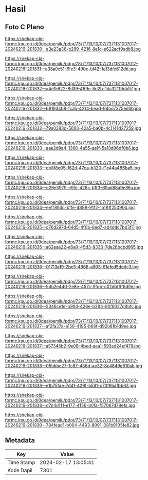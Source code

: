 # Hasil

## Foto C Plano

https://sirekap-obj-formc.kpu.go.id/0dea/pemilu/pdpr/73/71/13/10/07/7371131007017-20240216-201830--a3e23a36-b299-4216-8e1c-e622acf9adb8.jpg

https://sirekap-obj-formc.kpu.go.id/0dea/pemilu/pdpr/73/71/13/10/07/7371131007017-20240216-201831--a38a0c51-6fe3-490c-bf42-1a13dfe612dd.jpg

https://sirekap-obj-formc.kpu.go.id/0dea/pemilu/pdpr/73/71/13/10/07/7371131007017-20240216-201832--a4e15622-8d39-469e-8d2b-1da32119db97.jpg

https://sirekap-obj-formc.kpu.go.id/0dea/pemilu/pdpr/73/71/13/10/07/7371131007017-20240216-201832--681934b8-fcab-4214-bead-94bd7375ed0b.jpg

https://sirekap-obj-formc.kpu.go.id/0dea/pemilu/pdpr/73/71/13/10/07/7371131007017-20240216-201832--79a0383d-5003-42a5-ba0b-4c1141d27259.jpg

https://sirekap-obj-formc.kpu.go.id/0dea/pemilu/pdpr/73/71/13/10/07/7371131007017-20240216-201833--aae2d9a4-1368-4a55-aa1f-5a18d06df0b6.jpg

https://sirekap-obj-formc.kpu.go.id/0dea/pemilu/pdpr/73/71/13/10/07/7371131007017-20240216-201833--cb8f8e05-f62d-47ca-b320-f1e44a486ba5.jpg

https://sirekap-obj-formc.kpu.go.id/0dea/pemilu/pdpr/73/71/13/10/07/7371131007017-20240216-201834--e26e3979-e9fe-428c-b1f3-69ad88a9e86a.jpg

https://sirekap-obj-formc.kpu.go.id/0dea/pemilu/pdpr/73/71/13/10/07/7371131007017-20240216-201834--eef189dc-bffe-4898-9112-1a181f25090d.jpg

https://sirekap-obj-formc.kpu.go.id/0dea/pemilu/pdpr/73/71/13/10/07/7371131007017-20240216-201835--d76d297d-64d5-4f0b-8ed7-ad4ddc7bd3f7.jpg

https://sirekap-obj-formc.kpu.go.id/0dea/pemilu/pdpr/73/71/13/10/07/7371131007017-20240216-201835--a62eaa22-e6a0-45d3-8330-7de26bcbd965.jpg

https://sirekap-obj-formc.kpu.go.id/0dea/pemilu/pdpr/73/71/13/10/07/7371131007017-20240216-201836--01713a19-2bc5-4868-a903-61efcd5dedc3.jpg

https://sirekap-obj-formc.kpu.go.id/0dea/pemilu/pdpr/73/71/13/10/07/7371131007017-20240216-201836--5db2e440-2e8e-457c-9fdb-c02dbf9f8d9e.jpg

https://sirekap-obj-formc.kpu.go.id/0dea/pemilu/pdpr/73/71/13/10/07/7371131007017-20240216-201836--2346ce1e-b90d-426e-b384-80f6027d4bfc.jpg

https://sirekap-obj-formc.kpu.go.id/0dea/pemilu/pdpr/73/71/13/10/07/7371131007017-20240216-201837--af2fa37a-a150-4195-b68f-d92b81b1d9ee.jpg

https://sirekap-obj-formc.kpu.go.id/0dea/pemilu/pdpr/73/71/13/10/07/7371131007017-20240216-201837--a57345b2-9e08-4bed-aaa1-593ad24ef479.jpg

https://sirekap-obj-formc.kpu.go.id/0dea/pemilu/pdpr/73/71/13/10/07/7371131007017-20240216-201838--05bbbc27-1c87-456d-ae32-8c4849e610ab.jpg

https://sirekap-obj-formc.kpu.go.id/0dea/pemilu/pdpr/73/71/13/10/07/7371131007017-20240216-201838--e1b75fae-7d41-429f-b581-c73f9bafbb63.jpg

https://sirekap-obj-formc.kpu.go.id/0dea/pemilu/pdpr/73/71/13/10/07/7371131007017-20240216-201838--d7d4d111-e177-4156-b0fa-f57067d78efa.jpg

https://sirekap-obj-formc.kpu.go.id/0dea/pemilu/pdpr/73/71/13/10/07/7371131007017-20240216-201830--784fead1-b004-4493-8091-081b9105fe82.jpg


## Metadata

| Key        | Value               |
| ---------- | ------------------- |
| Time Stamp | 2024-02-17 13:05:41 |
| Kode Dapil | 7301                |



